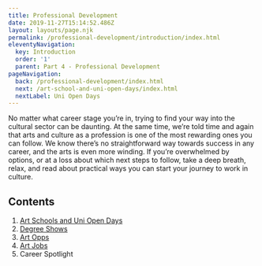 ```yaml
---
title: Professional Development
date: 2019-11-27T15:14:52.486Z
layout: layouts/page.njk
permalink: /professional-development/introduction/index.html
eleventyNavigation:
  key: Introduction
  order: '1'
  parent: Part 4 - Professional Development
pageNavigation:
  back: /professional-development/index.html
  next: /art-school-and-uni-open-days/index.html
  nextLabel: Uni Open Days
---
```

No matter what career stage you’re in, trying to find your way into the cultural sector can be daunting. At the same time, we’re told time and again that arts and culture as a profession is one of the most rewarding ones you can follow. We know there’s no straightforward way towards success in any career, and the arts is even more winding. If you’re overwhelmed by options, or at a loss about which next steps to follow, take a deep breath, relax, and read about practical ways you can start your journey to work in culture.

## Contents

1. [Art Schools and Uni Open Days](/art-school-and-uni-open-days/index.html)
2. [Degree Shows](/degree-shows/index.html)
3. [Art Opps](/art-opps/)
4. [Art Jobs](/art-jobs/index.html)
5. Career Spotlight
